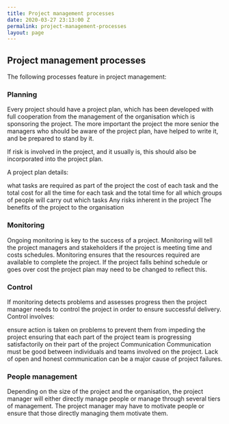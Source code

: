 ```yaml
---
title: Project management processes
date: 2020-03-27 23:13:00 Z
permalink: project-management-processes
layout: page
---
```


## Project management processes

The following processes feature in project management:

### Planning
Every project should have a project plan, which has been developed with full cooperation from the management of the organisation which is sponsoring the project. The more important the project the more senior the managers who should be aware of the project plan, have helped to write it, and be prepared to stand by it.

If risk is involved in the project, and it usually is, this should also be incorporated into the project plan.

A project plan details:

what tasks are required as part of the project
the cost of each task and the total cost for all
the time for each task and the total time for all
which groups of people will carry out which tasks
Any risks inherent in the project
The benefits of the project to the organisation
### Monitoring
Ongoing monitoring is key to the success of a project. Monitoring will tell the project managers and stakeholders if the project is meeting time and costs schedules. Monitoring ensures that the resources required are available to complete the project. If the project falls behind schedule or goes over cost the project plan may need to be changed to reflect this.

### Control
If monitoring detects problems and assesses progress then the project manager needs to control the project in order to ensure successful delivery. Control involves:

ensure action is taken on problems to prevent them from impeding the project
ensuring that each part of the project team is progressing satisfactorily on their part of the project
Communication
Communication must be good between individuals and teams involved on the project. Lack of open and honest communication can be a major cause of project failures.

### People management
Depending on the size of the project and the organisation, the project manager will either directly manage people or manage through several tiers of management. The project manager may have to motivate people or ensure that those directly managing them motivate them.